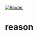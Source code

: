 [![Binder](https://mybinder.org/badge_logo.svg)](https://mybinder.org/v2/gh/coandrei/reason/HEAD?filepath=notebook%2Fexample_navdata.ipynb)
# reason
